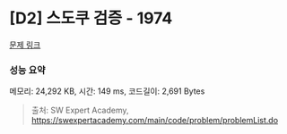 # [D2] 스도쿠 검증 - 1974 

[문제 링크](https://swexpertacademy.com/main/code/problem/problemDetail.do?contestProbId=AV5Psz16AYEDFAUq) 

### 성능 요약

메모리: 24,292 KB, 시간: 149 ms, 코드길이: 2,691 Bytes



> 출처: SW Expert Academy, https://swexpertacademy.com/main/code/problem/problemList.do